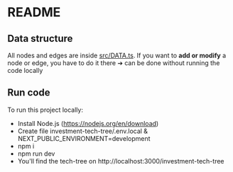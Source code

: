 # README

## Data structure

All nodes and edges are inside [src/DATA.ts](src/DATA.ts). If you want to **add or modify** a node or edge, you have to do it there ➔ can be done without running the code locally

## Run code

To run this project locally:

- Install Node.js (https://nodejs.org/en/download)
- Create file investment-tech-tree/.env.local & NEXT_PUBLIC_ENVIRONMENT=development
- npm i
- npm run dev
- You'll find the tech-tree on http://localhost:3000/investment-tech-tree
